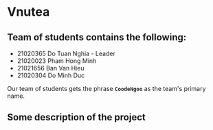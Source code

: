 # Vnutea

## Team of students contains the following:
- 21020365 Do Tuan Nghia - Leader
- 21020023 Pham Hong Minh
- 21021656 Ban Van Hieu
- 21020304 Do Minh Duc

Our team of students gets the phrase **`CoodeNgoo`** as the team's primary name.
## Some description of the project
